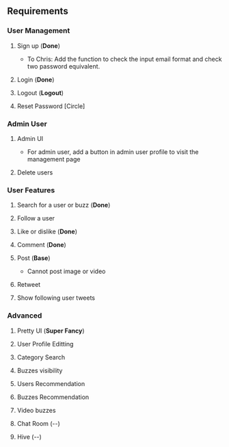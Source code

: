 ## Requirements

### User Management
1. Sign up (**Done**)
    - To Chris: Add the function to check the input email format and check two password equivalent.

2. Login (**Done**)

3. Logout (**Logout**)

3. Reset Password [Circle]

### Admin User
1. Admin UI
    - For admin user, add a button in admin user profile to visit the management page

2. Delete users

### User Features
1. Search for a user or buzz (**Done**)

2. Follow a user

3. Like or dislike (**Done**)

4. Comment (**Done**)

5. Post (**Base**)
    - Cannot post image or video

6. Retweet

7. Show following user tweets


### Advanced
1. Pretty UI (**Super Fancy**)

2. User Profile Editting

3. Category Search

4. Buzzes visibility

5. Users Recommendation

6. Buzzes Recommendation

7. Video buzzes

8. Chat Room (--)

9. Hive (--)